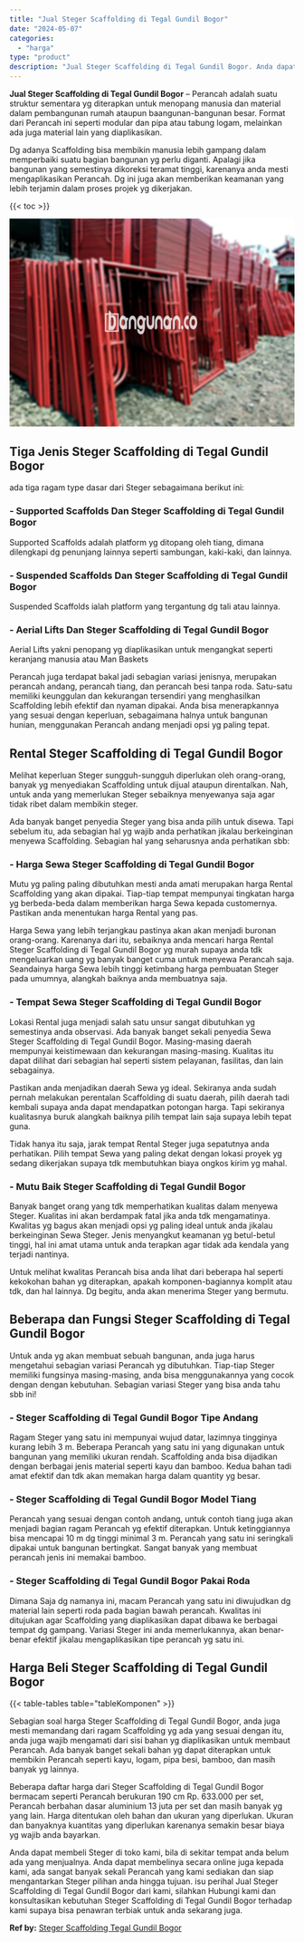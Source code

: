 ```yaml
---
title: "Jual Steger Scaffolding di Tegal Gundil Bogor"
date: "2024-05-07"
categories: 
  - "harga"
type: "product"
description: "Jual Steger Scaffolding di Tegal Gundil Bogor. Anda dapat membeli Steger di toko kami, bila di sekitar tempat anda belum ada yang menjualnya. Anda dapat memb..."
---
```


**Jual Steger Scaffolding di Tegal Gundil Bogor** – Perancah adalah suatu struktur sementara yg diterapkan untuk menopang manusia dan material dalam pembangunan rumah ataupun baangunan-bangunan besar. Format dari Perancah ini seperti modular dan pipa atau tabung logam, melainkan ada juga material lain yang diaplikasikan.

Dg adanya Scaffolding bisa membikin manusia lebih gampang dalam memperbaiki suatu bagian bangunan yg perlu diganti. Apalagi jika bangunan yang semestinya dikoreksi teramat tinggi, karenanya anda mesti mengaplikasikan Perancah. Dg ini juga akan memberikan keamanan yang lebih terjamin dalam proses projek yg dikerjakan.

{{< toc >}}

![Jual Steger Scaffolding di Tegal Gundil Bogor](/images/sewa-scaffolding-steger-08.png)

## Tiga Jenis Steger Scaffolding di Tegal Gundil Bogor

ada tiga ragam type dasar dari Steger sebagaimana berikut ini:

### \- Supported Scaffolds Dan Steger Scaffolding di Tegal Gundil Bogor

Supported Scaffolds adalah platform yg ditopang oleh tiang, dimana dilengkapi dg penunjang lainnya seperti sambungan, kaki-kaki, dan lainnya.

### \- Suspended Scaffolds Dan Steger Scaffolding di Tegal Gundil Bogor

Suspended Scaffolds ialah platform yang tergantung dg tali atau lainnya.

### \- Aerial Lifts Dan Steger Scaffolding di Tegal Gundil Bogor

Aerial Lifts yakni penopang yg diaplikasikan untuk mengangkat seperti keranjang manusia atau Man Baskets

Perancah juga terdapat bakal jadi sebagian variasi jenisnya, merupakan perancah andang, perancah tiang, dan perancah besi tanpa roda. Satu-satu memiliki keunggulan dan kekurangan tersendiri yang menghasilkan Scaffolding lebih efektif dan nyaman dipakai. Anda bisa menerapkannya yang sesuai dengan keperluan, sebagaimana halnya untuk bangunan hunian, menggunakan Perancah andang menjadi opsi yg paling tepat.

## Rental Steger Scaffolding di Tegal Gundil Bogor

Melihat keperluan Steger sungguh-sungguh diperlukan oleh orang-orang, banyak yg menyediakan Scaffolding untuk dijual ataupun direntalkan. Nah, untuk anda yang memerlukan Steger sebaiknya menyewanya saja agar tidak ribet dalam membikin steger.

Ada banyak banget penyedia Steger yang bisa anda pilih untuk disewa. Tapi sebelum itu, ada sebagian hal yg wajib anda perhatikan jikalau berkeinginan menyewa Scaffolding. Sebagian hal yang seharusnya anda perhatikan sbb:

### \- Harga Sewa Steger Scaffolding di Tegal Gundil Bogor

Mutu yg paling paling dibutuhkan mesti anda amati merupakan harga Rental Scaffolding yang akan dipakai. Tiap-tiap tempat mempunyai tingkatan harga yg berbeda-beda dalam memberikan harga Sewa kepada customernya. Pastikan anda menentukan harga Rental yang pas.

Harga Sewa yang lebih terjangkau pastinya akan akan menjadi buronan orang-orang. Karenanya dari itu, sebaiknya anda mencari harga Rental Steger Scaffolding di Tegal Gundil Bogor yg murah supaya anda tdk mengeluarkan uang yg banyak banget cuma untuk menyewa Perancah saja. Seandainya harga Sewa lebih tinggi ketimbang harga pembuatan Steger pada umumnya, alangkah baiknya anda membuatnya saja.

### \- Tempat Sewa Steger Scaffolding di Tegal Gundil Bogor

Lokasi Rental juga menjadi salah satu unsur sangat dibutuhkan yg semestinya anda observasi. Ada banyak banget sekali penyedia Sewa Steger Scaffolding di Tegal Gundil Bogor. Masing-masing daerah mempunyai keistimewaan dan kekurangan masing-masing. Kualitas itu dapat dilihat dari sebagian hal seperti sistem pelayanan, fasilitas, dan lain sebagainya.

Pastikan anda menjadikan daerah Sewa yg ideal. Sekiranya anda sudah pernah melakukan perentalan Scaffolding di suatu daerah, pilih daerah tadi kembali supaya anda dapat mendapatkan potongan harga. Tapi sekiranya kualitasnya buruk alangkah baiknya pilih tempat lain saja supaya lebih tepat guna.

Tidak hanya itu saja, jarak tempat Rental Steger juga sepatutnya anda perhatikan. Pilih tempat Sewa yang paling dekat dengan lokasi proyek yg sedang dikerjakan supaya tdk membutuhkan biaya ongkos kirim yg mahal.

### \- Mutu Baik Steger Scaffolding di Tegal Gundil Bogor

Banyak banget orang yang tdk memperhatikan kualitas dalam menyewa Steger. Kualitas ini akan berdampak fatal jika anda tdk mengamatinya. Kwalitas yg bagus akan menjadi opsi yg paling ideal untuk anda jikalau berkeinginan Sewa Steger. Jenis menyangkut keamanan yg betul-betul tinggi, hal ini amat utama untuk anda terapkan agar tidak ada kendala yang terjadi nantinya.

Untuk melihat kwalitas Perancah bisa anda lihat dari beberapa hal seperti kekokohan bahan yg diterapkan, apakah komponen-bagiannya komplit atau tdk, dan hal lainnya. Dg begitu, anda akan menerima Steger yang bermutu.

## Beberapa dan Fungsi Steger Scaffolding di Tegal Gundil Bogor

Untuk anda yg akan membuat sebuah bangunan, anda juga harus mengetahui sebagian variasi Perancah yg dibutuhkan. Tiap-tiap Steger memiliki fungsinya masing-masing, anda bisa menggunakannya yang cocok dengan dengan kebutuhan. Sebagian variasi Steger yang bisa anda tahu sbb ini!

### \- Steger Scaffolding di Tegal Gundil Bogor Tipe Andang

Ragam Steger yang satu ini mempunyai wujud datar, lazimnya tingginya kurang lebih 3 m. Beberapa Perancah yang satu ini yang digunakan untuk bangunan yang memiliki ukuran rendah. Scaffolding anda bisa dijadikan dengan berbagai jenis material seperti kayu dan bamboo. Kedua bahan tadi amat efektif dan tdk akan memakan harga dalam quantity yg besar.

### \- Steger Scaffolding di Tegal Gundil Bogor Model Tiang

Perancah yang sesuai dengan contoh andang, untuk contoh tiang juga akan menjadi bagian ragam Perancah yg efektif diterapkan. Untuk ketinggiannya bisa mencapai 10 m dg tinggi minimal 3 m. Perancah yang satu ini seringkali dipakai untuk bangunan bertingkat. Sangat banyak yang membuat perancah jenis ini memakai bamboo.

### \- Steger Scaffolding di Tegal Gundil Bogor Pakai Roda

Dimana Saja dg namanya ini, macam Perancah yang satu ini diwujudkan dg material lain seperti roda pada bagian bawah perancah. Kwalitas ini ditujukan agar Scaffolding yang diaplikasikan dapat dibawa ke berbagai tempat dg gampang. Variasi Steger ini anda memerlukannya, akan benar-benar efektif jikalau mengaplikasikan tipe perancah yg satu ini.

## Harga Beli Steger Scaffolding di Tegal Gundil Bogor

{{< table-tables table="tableKomponen" >}}

Sebagian soal harga Steger Scaffolding di Tegal Gundil Bogor, anda juga mesti memandang dari ragam Scaffolding yg ada yang sesuai dengan itu, anda juga wajib mengamati dari sisi bahan yg diaplikasikan untuk membaut Perancah. Ada banyak banget sekali bahan yg dapat diterapkan untuk membikin Perancah seperti kayu, logam, pipa besi, bamboo, dan masih banyak yg lainnya.

Beberapa daftar harga dari Steger Scaffolding di Tegal Gundil Bogor bermacam seperti Perancah berukuran 190 cm Rp. 633.000 per set, Perancah berbahan dasar aluminium 13 juta per set dan masih banyak yg yang lain. Harga ditentukan oleh bahan dan ukuran yang diperlukan. Ukuran dan banyaknya kuantitas yang diperlukan karenanya semakin besar biaya yg wajib anda bayarkan.

Anda dapat membeli Steger di toko kami, bila di sekitar tempat anda belum ada yang menjualnya. Anda dapat membelinya secara online juga kepada kami, ada sangat banyak sekali Perancah yang kami sediakan dan siap mengantarkan Steger pilihan anda hingga tujuan. isu perihal Jual Steger Scaffolding di Tegal Gundil Bogor dari kami, silahkan Hubungi kami dan konsultasikan kebutuhan Steger Scaffolding di Tegal Gundil Bogor terhadap kami supaya bisa penawran terbiak untuk anda sekarang juga.

**Ref by:** [Steger Scaffolding Tegal Gundil Bogor](https://id.wikipedia.org/wiki/Steger)
